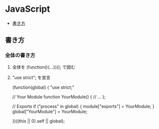 ﻿JavaScript
=

- [書き方](#kakikata)

<a id="kakikata">書き方</a>
---

### 全体の書き方

1. 全体を (function(){...})(); で囲む
1. "use strict"; を宣言




    (function(global) {
      "use strict;"

      // Your Module
      function YourModule() {
          // ...
      };

      // Exports
      if ("process" in global) {
          module["exports"] = YourModule;
      }
      global["YourModule"] = YourModule;

    })((this || 0).self || global);

